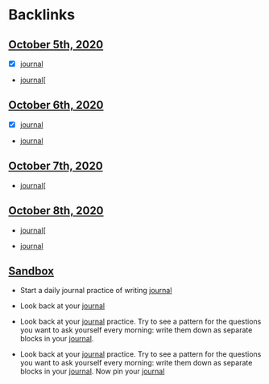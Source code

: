 
# Backlinks
## [October 5th, 2020](<October 5th, 2020.md>)
- [x] [journal](<journal.md>)

- [journal](<journal.md>)[

## [October 6th, 2020](<October 6th, 2020.md>)
- [x] [journal](<journal.md>)

- [journal](<journal.md>)

## [October 7th, 2020](<October 7th, 2020.md>)
- [journal](<journal.md>)[

## [October 8th, 2020](<October 8th, 2020.md>)
- [journal](<journal.md>)[

- [journal](<journal.md>)

## [Sandbox](<Sandbox.md>)
- Start a daily journal practice of writing [journal](<journal.md>)

- Look back at your [journal](<journal.md>)

- Look back at your [journal](<journal.md>) practice. Try to see a pattern for the questions you want to ask yourself every morning: write them down as separate blocks in your [journal](<journal.md>).

- Look back at your [journal](<journal.md>) practice. Try to see a pattern for the questions you want to ask yourself every morning: write them down as separate blocks in your [journal](<journal.md>). Now pin your [journal](<journal.md>)

